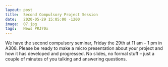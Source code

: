 ```yaml
---
layout: post
title:  Second Compulsory Project Session
date:   2020-05-29 15:05:00 -1200
image:  07.jpg
tags:   News PRJ70x
---
```


We have the second compulsory seminar, Friday the 29th at 11 am – 1 pm in A308. Please be ready to make a micro presentation about your project and how it has developed and progressed. No slides, no formal stuff – just a couple of minutes of you talking and answering questions.

